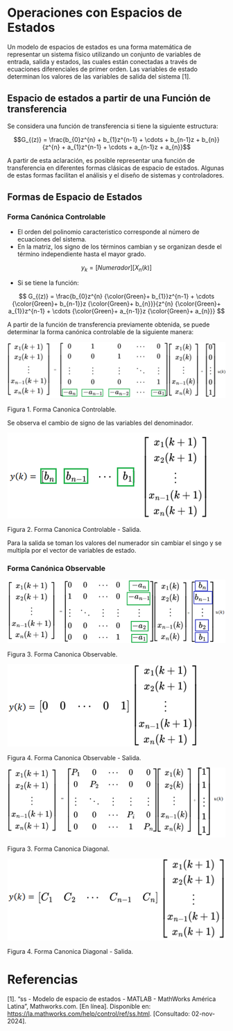# Operaciones con Espacios de Estados

Un modelo de espacios de estados es una forma matemática de representar un sistema físico utilizando un conjunto de variables de entrada, salida y estados, las cuales están conectadas a través de ecuaciones diferenciales de primer orden. Las variables de estado determinan los valores de las variables de salida del sistema [1].

## Espacio de estados a partir de una Función de transferencia

Se considera una función de transferencia si tiene la siguiente estructura:

$$G_{(z)} = \frac{b_{0}z^{n} + b_{1}z^{n-1} + \cdots + b_{n-1}z + b_{n}}{z^{n} + a_{1}z^{n-1} + \cdots + a_{n-1}z + a_{n}}$$

A partir de esta aclaración, es posible representar una función de transferencia en diferentes formas clásicas de espacio de estados. Algunas de estas formas facilitan el análisis y el diseño de sistemas y controladores.


## Formas de Espacio de Estados 
### Forma Canónica Controlable
* El orden del polinomio caracteristico corresponde al número de ecuaciones del sistema.
* En la matriz, los signo de los términos cambian y se organizan desde el término independiente hasta el mayor grado.

$$y_{k} = [Numerador][X_{n}(k)]$$

* Si se tiene la función:

$$ G_{(z)} = \frac{b_{0}z^{n} {\color{Green}+ b_{1}}z^{n-1} + \cdots {\color{Green}+ b_{n-1}}z {\color{Green}+ b_{n}}}{z^{n} {\color{Green}+ a_{1}}z^{n-1} + \cdots {\color{Green}+ a_{n-1}}z {\color{Green}+ a_{n}}} $$

A partir de la función de transferencia previamente obtenida, se puede determinar la forma canónica controlable de la siguiente manera:

![Figura de prueba](Forma_Canonica_Controlable.png)

Figura 1. Forma Canonica Controlable.

Se observa el cambio de signo de las variables del denominador.

![Figura de prueba](Forma_Canonica_Controlable_Salida.png)

Figura 2. Forma Canonica Controlable - Salida.

Para la salida se toman los valores del numerador sin cambiar el singo y se multipla por el vector de variables de estado.


### Forma Canónica Observable

![Figura de prueba](Forma_Canonica_Observable.png)

Figura 3. Forma Canonica Observable.

![Figura de prueba](Forma_Canonica_Observable_Salida.png)

Figura 4. Forma Canonica Observable - Salida.


![Figura de prueba](Forma_Canonica_Diagonal.png)

Figura 3. Forma Canonica Diagonal.

![Figura de prueba](Forma_Canonica_Diagonal_Salida.png)

Figura 4. Forma Canonica Diagonal - Salida.






# Referencias
[1]. “ss - Modelo de espacio de estados - MATLAB - MathWorks América Latina”, Mathworks.com. [En línea]. Disponible en: https://la.mathworks.com/help/control/ref/ss.html. [Consultado: 02-nov-2024].

